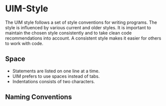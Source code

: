 # UIM-Style

The UIM style follows a set of style conventions for writing programs. The style is influenced by various current and older styles. It is important to maintain the chosen style consistently and to take clean code recommendations into account. A consistent style makes it easier for others to work with code.

## Space

* Statements are listed on one line at a time.
* UIM prefers to use spaces instead of tabs.
* Indentations consists of two characters.

## Naming Conventions
